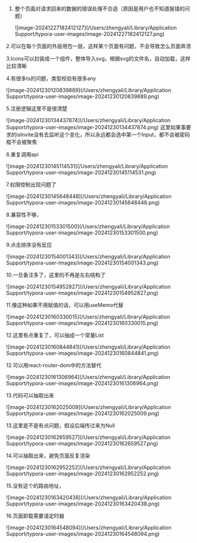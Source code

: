 1.   整个页面对请求回来的数据的错误处理不合适（原因是用户也不知道报错的问题）

     ![image-20241227182412127](/Users/zhengyali/Library/Application Support/typora-user-images/image-20241227182412127.png)

2.可以在每个页面的外层用包一层，这样某个页面有问题，不会导致怎么页面奔溃

3.Icons可以封装成一个组件，整体导入svg，根据svg的文件名，自动加载，这样比较清晰

4.有很多ts的问题，类型校验有很多any

![image-20241230120839889](/Users/zhengyali/Library/Application Support/typora-user-images/image-20241230120839889.png)

5.注册逻辑这里不是很清楚<Register/>

![image-20241230134437874](/Users/zhengyali/Library/Application Support/typora-user-images/image-20241230134437874.png)
这里如果事要求的isInvite没有去监听这个变化，所以永远都会选中第一个Input，都不会被密码框不会被聚焦

6.重复调用api

![image-20241230145114531](/Users/zhengyali/Library/Application Support/typora-user-images/image-20241230145114531.png)

7.权限控制出现问题了

![image-20241230145648448](/Users/zhengyali/Library/Application Support/typora-user-images/image-20241230145648448.png)

8.兼容性不够，

![image-20241230153301500](/Users/zhengyali/Library/Application Support/typora-user-images/image-20241230153301500.png)

9.点击排序没有反应

![image-20241230154001343](/Users/zhengyali/Library/Application Support/typora-user-images/image-20241230154001343.png)

10.一旦备注多了，这里的不再是左右结构了

![image-20241230154952827](/Users/zhengyali/Library/Application Support/typora-user-images/image-20241230154952827.png)

11.像这种如果不用赋值的话，可以用useMemo代替

![image-20241230160330015](/Users/zhengyali/Library/Application Support/typora-user-images/image-20241230160330015.png)

12.这里有点重复了，可以抽成一个常量List

![image-20241230160844841](/Users/zhengyali/Library/Application Support/typora-user-images/image-20241230160844841.png)

12.可以用react-router-dom中的方法替代

![image-20241230161306964](/Users/zhengyali/Library/Application Support/typora-user-images/image-20241230161306964.png)

13.代码可以抽取出来

![image-20241230162025009](/Users/zhengyali/Library/Application Support/typora-user-images/image-20241230162025009.png)

13.这里是不是有点问题，假设后端传过来为Null

![image-20241230162659527](/Users/zhengyali/Library/Application Support/typora-user-images/image-20241230162659527.png)

14.可以抽取出来，避免页面反复渲染

![image-20241230162952252](/Users/zhengyali/Library/Application Support/typora-user-images/image-20241230162952252.png)

15.没有这个的路由地址，

![image-20241230163420438](/Users/zhengyali/Library/Application Support/typora-user-images/image-20241230163420438.png)

16.页面卸载需要请定时器

![image-20241230164548094](/Users/zhengyali/Library/Application Support/typora-user-images/image-20241230164548094.png)